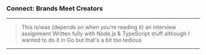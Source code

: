 ### Connect: Brands Meet Creators

---

> This is/was (depends on when you're reading it) an interview assignment
> Written fully with Node.js & TypeScript stuff although I wanted to do it
> in Go but that's a bit too tedious

---